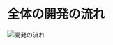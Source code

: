 # 全体の開発の流れ

![開発の流れ](https://user-images.githubusercontent.com/13707135/87134741-0e7ab700-c2d4-11ea-9552-b2be1bee3ee7.png)
